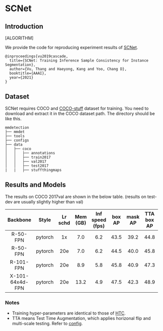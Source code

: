 # SCNet

## Introduction

[ALGORITHM]

We provide the code for reproducing experiment results of [SCNet](https://arxiv.org/abs/2012.10150).

```
@inproceedings{vu2019cascade,
  title={SCNet: Training Inference Sample Consistency for Instance Segmentation},
  author={Vu, Thang and Haeyong, Kang and Yoo, Chang D},
  booktitle={AAAI},
  year={2021}
}
```

## Dataset

SCNet requires COCO and [COCO-stuff](http://calvin.inf.ed.ac.uk/wp-content/uploads/data/cocostuffdataset/stuffthingmaps_trainval2017.zip) dataset for training. You need to download and extract it in the COCO dataset path.
The directory should be like this.

```none
mmdetection
├── mmdet
├── tools
├── configs
├── data
│   ├── coco
│   │   ├── annotations
│   │   ├── train2017
│   │   ├── val2017
│   │   ├── test2017
|   |   ├── stuffthingmaps
```

## Results and Models

The results on COCO 2017val are shown in the below table. (results on test-dev are usually slightly higher than val)

|     Backbone    |  Style  | Lr schd | Mem (GB) | Inf speed (fps) | box AP | mask AP | TTA box AP | TTA mask AP | Config |   Download   |
|:---------------:|:-------:|:-------:|:--------:|:---------------:|:------:|:-------:|:----------:|:-----------:|:------:|:------------:|
|     R-50-FPN    | pytorch |    1x   |    7.0   |       6.2       |  43.5  |   39.2  |    44.8    |     40.9    | [config](https://github.com/open-mmlab/mmdetection/tree/master/configs/scnet/scnet_r50_fpn_1x_coco.py) | [model](https://drive.google.com/file/d/1K5_8-P0EC43WZFtoO3q9_JE-df8pEc7J/view?usp=sharing) \| [log](https://drive.google.com/file/d/1ZFS6QhFfxlOnDYPiGpSDP_Fzgb7iDGN3/view?usp=sharing) |
|     R-50-FPN    | pytorch |   20e   |    7.0   |       6.2       |  44.5  |   40.0  |    45.8    |     41.5    | [config](https://github.com/open-mmlab/mmdetection/tree/master/configs/scnet/scnet_r50_fpn_20e_coco.py) | [model](https://drive.google.com/file/d/15VGLCt5-IO5TbzB4Kw6ZyoF6QH0Q511A/view?usp=sharing) \| [log](https://drive.google.com/file/d/1-LnkOXN8n5ojQW34H0qZ625cgrnWpqSX/view?usp=sharing) |
|    R-101-FPN    | pytorch |   20e   |    8.9   |       5.8       |  45.8  |   40.9  |    47.3    |     42.7    | [config](https://github.com/open-mmlab/mmdetection/tree/master/configs/scnet/scnet_r101_fpn_20e_coco.py) | [model](https://drive.google.com/file/d/1aeCGHsOBdfIqVBnBPp0JUE_RSIau3583/view?usp=sharing) \| [log](https://drive.google.com/file/d/1iRx-9GRgTaIDsz-we3DGwFVH22nbvCLa/view?usp=sharing) |
| X-101-64x4d-FPN | pytorch |   20e   |   13.2   |       4.9       |  47.5  |   42.3  |    48.9    |     44.0    | [config](https://github.com/open-mmlab/mmdetection/tree/master/configs/scnet/scnet_x101_64x4d_fpn_20e_coco.py) | [model](https://drive.google.com/file/d/1YjgutUKz4TTPpqSWGKUTkZJ8_X-kyCfY/view?usp=sharing) \| [log](https://drive.google.com/file/d/1OsfQJ8gwtqIQ61k358yxY21sCvbUcRjs/view?usp=sharing) |

### Notes

- Training hyper-parameters are identical to those of [HTC](https://github.com/open-mmlab/mmdetection/tree/master/configs/htc).
- TTA means Test Time Augmentation, which applies horizonal flip and multi-scale testing. Refer to [config](https://github.com/open-mmlab/mmdetection/tree/master/configs/scnet/scnet_r50_fpn_1x_coco.py).
